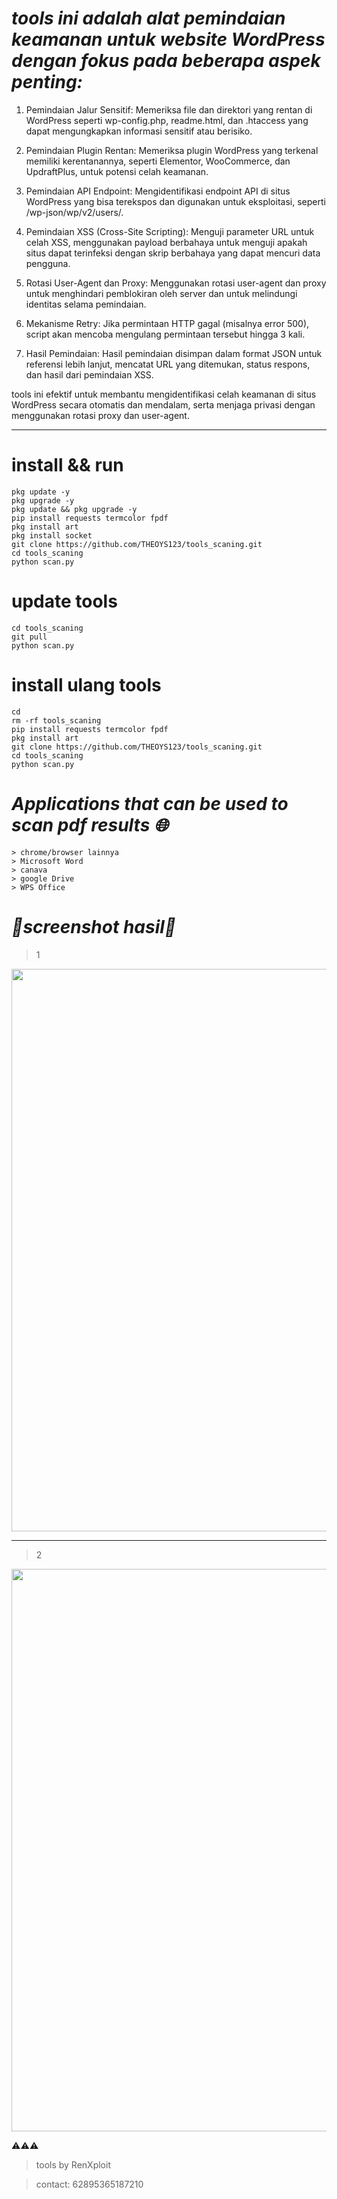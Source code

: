 # *tools ini adalah alat pemindaian keamanan untuk website WordPress dengan fokus pada beberapa aspek penting:*

>

1. Pemindaian Jalur Sensitif: Memeriksa file dan direktori yang rentan di WordPress seperti wp-config.php, readme.html, dan .htaccess yang dapat mengungkapkan informasi sensitif atau berisiko.


2. Pemindaian Plugin Rentan: Memeriksa plugin WordPress yang terkenal memiliki kerentanannya, seperti Elementor, WooCommerce, dan UpdraftPlus, untuk potensi celah keamanan.


3. Pemindaian API Endpoint: Mengidentifikasi endpoint API di situs WordPress yang bisa terekspos dan digunakan untuk eksploitasi, seperti /wp-json/wp/v2/users/.


4. Pemindaian XSS (Cross-Site Scripting): Menguji parameter URL untuk celah XSS, menggunakan payload berbahaya untuk menguji apakah situs dapat terinfeksi dengan skrip berbahaya yang dapat mencuri data pengguna.


5. Rotasi User-Agent dan Proxy: Menggunakan rotasi user-agent dan proxy untuk menghindari pemblokiran oleh server dan untuk melindungi identitas selama pemindaian.


6. Mekanisme Retry: Jika permintaan HTTP gagal (misalnya error 500), script akan mencoba mengulang permintaan tersebut hingga 3 kali.


7. Hasil Pemindaian: Hasil pemindaian disimpan dalam format JSON untuk referensi lebih lanjut, mencatat URL yang ditemukan, status respons, dan hasil dari pemindaian XSS.



tools ini efektif untuk membantu mengidentifikasi celah keamanan di situs WordPress secara otomatis dan mendalam, serta menjaga privasi dengan menggunakan rotasi proxy dan user-agent.

---


# install && run
```
pkg update -y
pkg upgrade -y
pkg update && pkg upgrade -y
pip install requests termcolor fpdf
pkg install art
pkg install socket
git clone https://github.com/THEOYS123/tools_scaning.git
cd tools_scaning
python scan.py
```

# update tools 
```
cd tools_scaning
git pull
python scan.py
```

# install ulang tools
```
cd
rm -rf tools_scaning
pip install requests termcolor fpdf
pkg install art
git clone https://github.com/THEOYS123/tools_scaning.git
cd tools_scaning
python scan.py
```

# *Applications that can be used to scan pdf results 🌐*
```
> chrome/browser lainnya
> Microsoft Word
> canava
> google Drive
> WPS Office
```

# *📸screenshot hasil📸*
> 1
<p align="center">
  <a href="https://g.top4top.io/p_3319jpju55.jpg">
    <img src="https://g.top4top.io/p_3319jpju55.jpg" width="1500" height="900" />
  </a>
</p>

---
> 2
<p align="center">
  <a href="https://f.top4top.io/p_3319sfrli4.jpg">
    <img src="https://f.top4top.io/p_3319sfrli4.jpg" width="1500" height="900" />
  </a>
</p>

⚠️⚠️⚠️
> tools by RenXploit

> contact: 62895365187210
